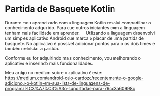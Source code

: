 # Partida de Basquete Kotlin

   Durante meu aprendizado com a linguagem Kotlin resolvi compartilhar o conhecimento adquirido. Para que outros iniciantes com a linguagem tenham mais facilidade em aprender.
   
   Utilizando a linguagem desenvolvi um simples aplicativo Android que marca o placar de uma partida de basquete. No aplicativo é possível adicionar pontos para o os dois times e também reiniciar a partida.

  Conforme eu for adquirindo mais conhecimento, vou melhorando o aplicativo e inserindo mais funcionalidades.
  
  Meu artigo no medium sobre o aplicativo é este: https://medium.com/android-caio-cardozo/recentemente-o-google-adicionou-o-kotlin-em-sua-lista-de-linguagens-de-programa%C3%A7%C3%A3o-suportadas-para-76cc3a60998c
  
  
